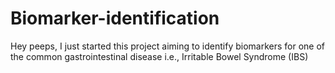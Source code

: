 # Biomarker-identification

Hey peeps, I just started this project aiming to identify biomarkers for one of the common gastrointestinal disease i.e., Irritable Bowel Syndrome (IBS)

